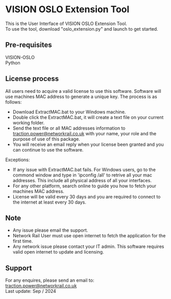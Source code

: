 # VISION OSLO Extension Tool
This is the User Interface of VISION OSLO Extension Tool.  
To use the tool, download "oslo_extension.py" and launch to get started.

## Pre-requisites
VISION-OSLO  
Python

## License process
All users need to acquire a valid license to use this software. Software will use machines MAC address to generate a unique key. The process is as follows:

- Download ExtractMAC.bat to your Windows machine.
- Double click the ExtractMAC.bat, it will create a text file on your current working folder.
- Send the text file or all MAC addresses information to traction.power@networkrail.co.uk with your name, your role and the purpose of use of this package.
- You will receive an email reply when your license been granted and you can continue to use the software.

Exceptions:

- If any issue with ExtractMAC.bat fails. For Windows users, go to the commond window and type in 'ipconfig /all' to retrive all your mac addresses. This include all physical address of all your interfaces.
- For any other platform, search online to guide you how to fetch your machines MAC address.
- License will be valid every 30 days and you are required to connect to the internet at least every 30 days.

## Note
- Any issue please email the support.
- Network Rail User must use open internet to fetch the application for the first time.
- Any network issue please contact your IT admin. This software requires valid open internet to update and licensing.


## Support
For any enquires, please send an email to: traction.power@networkrail.co.uk  
Last update: Sep / 2024

